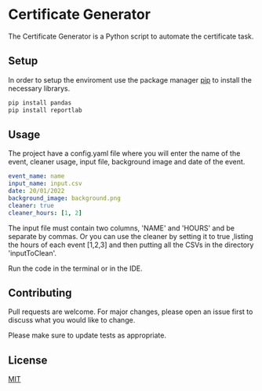# Certificate Generator

The Certificate Generator is a Python script to automate the certificate task.

## Setup

In order to setup the enviroment use the package manager [pip](https://pip.pypa.io/en/stable/) to install the necessary librarys.

```bash
pip install pandas
pip install reportlab
```

## Usage

The project have a config.yaml file where you will enter the name of the event, cleaner usage, input file, background image and date of the event.

```yaml
event_name: name
input_name: input.csv
date: 20/01/2022
background_image: background.png
cleaner: true
cleaner_hours: [1, 2]
```
The input file must contain two columns, 'NAME' and 'HOURS' and be separate by commas. Or you can use the cleaner by setting it to true ,listing the hours of each event [1,2,3] and then putting all the CSVs in the directory 'inputToClean'.

Run the code in the terminal or in the IDE. 

## Contributing
Pull requests are welcome. For major changes, please open an issue first to discuss what you would like to change.

Please make sure to update tests as appropriate.

## License
[MIT](https://choosealicense.com/licenses/mit/)